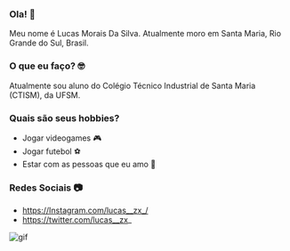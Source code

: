 ### Ola! 👋
Meu nome é Lucas Morais Da Silva. 
Atualmente moro em Santa Maria, Rio Grande do Sul, Brasil.

### O que eu faço? 🤓
Atualmente sou aluno do Colégio Técnico Industrial de Santa Maria (CTISM), da UFSM.
### Quais são seus hobbies? 

* Jogar videogames 🎮
* Jogar futebol ⚽
* Estar com as pessoas que eu amo 💑

### Redes Sociais 📷

* https://Instagram.com/lucas__zx_/
* https://twitter.com/lucas__zx_

![gif](https://github.com/lucasqy/lucasqy/blob/main/FKHmhTRaQAEq3p2_gif_AdobeCreativeCloudExpress.gif)

